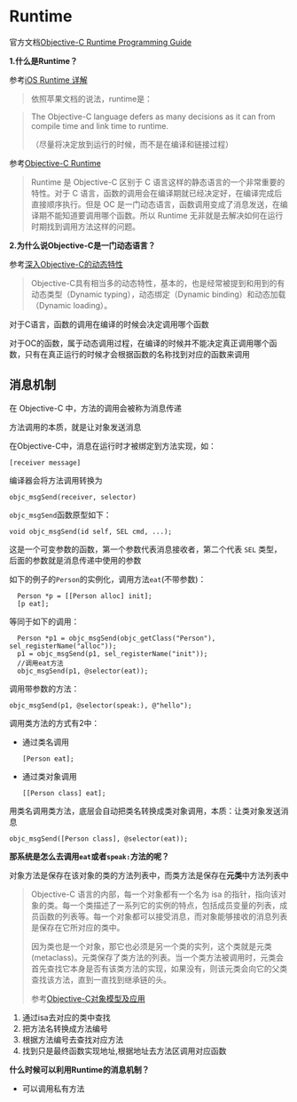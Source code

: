 # Runtime

官方文档[Objective-C Runtime Programming Guide](https://developer.apple.com/library/content/documentation/Cocoa/Conceptual/ObjCRuntimeGuide/Introduction/Introduction.html#//apple_ref/doc/uid/TP40008048-CH1-SW1)

**1.什么是Runtime？**

参考[iOS Runtime 详解](https://njafei.github.io/2017/05/04/runtime/)

>依照苹果文档的说法，runtime是：

>The Objective-C language defers as many decisions as it can from compile time and link time to runtime.
>
>（尽量将决定放到运行的时候，而不是在编译和链接过程）

参考[Objective-C Runtime](https://hit-alibaba.github.io/interview/iOS/ObjC-Basic/Runtime.html)

>Runtime 是 Objective-C 区别于 C 语言这样的静态语言的一个非常重要的特性。对于 C 语言，函数的调用会在编译期就已经决定好，在编译完成后直接顺序执行。但是 OC 是一门动态语言，函数调用变成了消息发送，在编译期不能知道要调用哪个函数。所以 Runtime 无非就是去解决如何在运行时期找到调用方法这样的问题。


**2.为什么说Objective-C是一门动态语言？**

参考[深入Objective-C的动态特性](https://onevcat.com/2012/04/objective-c-runtime/)

>Objective-C具有相当多的动态特性，基本的，也是经常被提到和用到的有动态类型（Dynamic typing），动态绑定（Dynamic binding）和动态加载（Dynamic loading）。


对于C语言，函数的调用在编译的时候会决定调用哪个函数

对于OC的函数，属于动态调用过程，在编译的时候并不能决定真正调用哪个函数，只有在真正运行的时候才会根据函数的名称找到对应的函数来调用

## 消息机制

在 Objective-C 中，方法的调用会被称为消息传递

方法调用的本质，就是让对象发送消息

在Objective-C中，消息在运行时才被绑定到方法实现，如：

```
[receiver message]
```

编译器会将方法调用转换为

```
objc_msgSend(receiver, selector)
```

`objc_msgSend`函数原型如下：

```
void objc_msgSend(id self, SEL cmd, ...);
```

这是一个可变参数的函数，第一个参数代表消息接收者，第二个代表 `SEL` 类型，后面的参数就是消息传递中使用的参数

如下的例子的`Person`的实例化，调用方法`eat`(不带参数)：

```
  Person *p = [[Person alloc] init];
  [p eat];
```
等同于如下的调用：

```
  Person *p1 = objc_msgSend(objc_getClass("Person"), sel_registerName("alloc"));
  p1 = objc_msgSend(p1, sel_registerName("init"));
  //调用eat方法
  objc_msgSend(p1, @selector(eat));
```

调用带参数的方法：

```
objc_msgSend(p1, @selector(speak:), @"hello");
```

调用类方法的方式有2中：

+ 通过类名调用

	```
	[Person eat];
	```

+ 通过类对象调用

	```
	[[Person class] eat];
	```

用类名调用类方法，底层会自动把类名转换成类对象调用，本质：让类对象发送消息

```
objc_msgSend([Person class], @selector(eat));
```

**那系统是怎么去调用`eat`或者`speak:`方法的呢？** 

对象方法是保存在该对象的类的方法列表中，而类方法是保存在**元类**中方法列表中

>Objective-C 语言的内部，每一个对象都有一个名为 isa 的指针，指向该对象的类。每一个类描述了一系列它的实例的特点，包括成员变量的列表，成员函数的列表等。每一个对象都可以接受消息，而对象能够接收的消息列表是保存在它所对应的类中。
>
>因为类也是一个对象，那它也必须是另一个类的实列，这个类就是元类 (metaclass)。元类保存了类方法的列表。当一个类方法被调用时，元类会首先查找它本身是否有该类方法的实现，如果没有，则该元类会向它的父类查找该方法，直到一直找到继承链的头。
>
>参考[Objective-C对象模型及应用](http://blog.devtang.com/2013/10/15/objective-c-object-model/)

1. 通过isa去对应的类中查找
2. 把方法名转换成方法编号
3. 根据方法编号去查找对应方法
4. 找到只是最终函数实现地址,根据地址去方法区调用对应函数


**什么时候可以利用Runtime的消息机制？**

+ 可以调用私有方法























